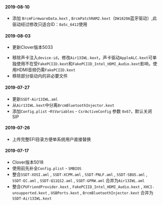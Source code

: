 #### 2019-08-10

+ 添加 `BrcmFirmwareData.kext` , `BrcmPatchRAM2.kext`（`DW1820A`蓝牙驱动）,此驱动经过修改只适合ID：`0a5c_6412`使用

#### 2019-08-03

+ 更新Clover版本5033

- 移除声卡注入`device-id`，修改`Air13IWL.kext`，声卡驱动`AppleALC.kext`可单独使用不在受`FakePCIID.kext`和`FakePCIID_Intel_HDMI_Audio.kext`影响，使用HDMI音频仍需`FakePCIID.kext`
- 移除部分驱动内的非必要文件

#### 2019-07-27

+ 更新`SSDT-Air13IWL.aml`
+ 从`Air13IWL.kext`中分离`BrcmBluetoothInjector.kext `
+ 添加`Config.plist` -`RtVariables` - `CsrActiveConfig` 参数  `0x67`，默认关闭SIP

#### 2019-07-26

+ 上传完整EFI目录方便单系统用户直接替换

#### 2019-07-17

+ Clover版本5018
+ 使用前先补全`Config.plist` - `SMBIOS`
+ 整合`SSDT-XOSI.aml` , `SSDT-XCPM.aml` , `SSDT-PNLF.aml` , `SSDT-SBUS.aml` , `SSDT-EC.aml` , `SSDT-Q11Q12.aml` , `SSDT-GPRW.aml` 合并为`Air13IWL.aml`
+ 整合`CPUFriendProvider.kext` , `FakePCIID_Intel_HDMI_Audio.kext` , `XHCI-unsupported.kext` , `USBPorts.kext` , `BrcmBluetoothInjector.kext` 合并为`SSDT-Air13IWL.kext`



